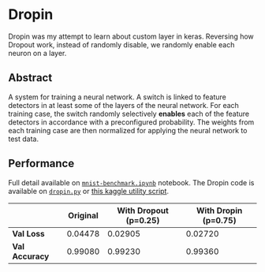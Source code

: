 # Dropin

Dropin was my attempt to learn about custom layer in keras. Reversing how Dropout work, instead of randomly disable, we randomly enable each neuron on a layer.

## Abstract
A system for training a neural network. A switch is linked to feature detectors in at least some of the layers of the neural network. For each training case, the switch randomly selectively **enables** each of the feature detectors in accordance with a preconfigured probability. The weights from each training case are then normalized for applying the neural network to test data.

## Performance
Full detail available on [`mnist-benchmark.ipynb`](https://github.com/ilhamfp/dropin/blob/master/mnist-benchmark.ipynb) notebook. The Dropin code is available on [`dropin.py`](https://github.com/ilhamfp/dropin/blob/master/dropin.py) or [this kaggle utility script](https://www.kaggle.com/ilhamfp31/dropin).

|  | Original | With Dropout (p=0.25) | With Dropin (p=0.75) |
| ------ | ------ | ------ | ------ |
| **Val Loss** | 0.04478 | 0.02905 | 0.02720 |
| **Val Accuracy** | 0.99080 | 0.99230 | 0.99360 |
